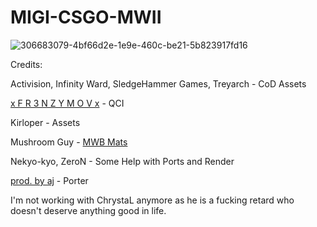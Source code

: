 # MIGI-CSGO-MWII

![306683079-4bf66d2e-1e9e-460c-be21-5b823917fd16](https://github.com/prodbyaj1/MIGI-CSGO-MWIII/assets/164549528/9033b507-f971-42ce-b32f-c49532dcb837)

Credits:

Activision, Infinity Ward, SledgeHammer Games, Treyarch - CoD Assets

[x F R 3 N Z Y M O V x](https://www.youtube.com/@fr3nzymov1337) - QCI

Kirloper - Assets

Mushroom Guy - [MWB Mats](https://github.com/mushroom-guy/mwb-materials)

Nekyo-kyo, ZeroN - Some Help with Ports and Render

[prod. by aj](https://www.youtube.com/channel/UC-deeJ3O7WW7mKPAWVjxlyw) - Porter


I'm not working with ChrystaL anymore as he is a fucking retard who doesn't deserve anything good in life.

